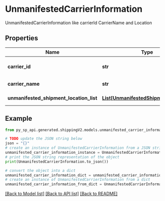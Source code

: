 # UnmanifestedCarrierInformation

UnmanifestedCarrierInformation like carrierId CarrierName and Location

## Properties

Name | Type | Description | Notes
------------ | ------------- | ------------- | -------------
**carrier_id** | **str** | The carrier identifier for the offering, provided by the carrier. | [optional] 
**carrier_name** | **str** | The carrier name for the offering. | [optional] 
**unmanifested_shipment_location_list** | [**List[UnmanifestedShipmentLocation]**](UnmanifestedShipmentLocation.md) | A list of UnmanifestedShipmentLocation | [optional] 

## Example

```python
from py_sp_api.generated.shippingV2.models.unmanifested_carrier_information import UnmanifestedCarrierInformation

# TODO update the JSON string below
json = "{}"
# create an instance of UnmanifestedCarrierInformation from a JSON string
unmanifested_carrier_information_instance = UnmanifestedCarrierInformation.from_json(json)
# print the JSON string representation of the object
print(UnmanifestedCarrierInformation.to_json())

# convert the object into a dict
unmanifested_carrier_information_dict = unmanifested_carrier_information_instance.to_dict()
# create an instance of UnmanifestedCarrierInformation from a dict
unmanifested_carrier_information_from_dict = UnmanifestedCarrierInformation.from_dict(unmanifested_carrier_information_dict)
```
[[Back to Model list]](../README.md#documentation-for-models) [[Back to API list]](../README.md#documentation-for-api-endpoints) [[Back to README]](../README.md)


